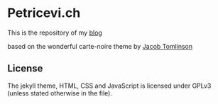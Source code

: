 # Petricevi.ch

This is the repository of my [blog](http://petricevi.hs)  
  
based on the wonderful carte-noire theme by [Jacob Tomlinson](http://www.twitter.com/_jacobtomlinson)  
  
## License  
The jekyll theme, HTML, CSS and JavaScript is licensed under GPLv3 (unless stated otherwise in the file).  
